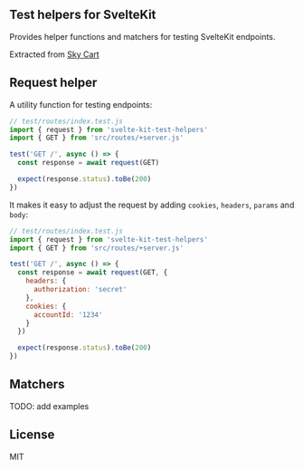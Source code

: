 ## Test helpers for SvelteKit

Provides helper functions and matchers for testing SvelteKit endpoints.

Extracted from [Sky Cart](https://github.com/joshnuss/sky-cart)

## Request helper

A utility function for testing endpoints:

```javascript
// test/routes/index.test.js
import { request } from 'svelte-kit-test-helpers'
import { GET } from 'src/routes/+server.js'

test('GET /', async () => {
  const response = await request(GET)

  expect(response.status).toBe(200)
})
```

It makes it easy to adjust the request by adding `cookies`, `headers`, `params` and `body`:

```javascript
// test/routes/index.test.js
import { request } from 'svelte-kit-test-helpers'
import { GET } from 'src/routes/+server.js'

test('GET /', async () => {
  const response = await request(GET, {
    headers: {
      authorization: 'secret'
    },
    cookies: {
      accountId: '1234'
    }
  })

  expect(response.status).toBe(200)
})
```

## Matchers

TODO: add examples

## License

MIT
